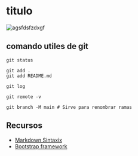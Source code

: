 # titulo

![agsfdsfzdxgf](https://as.com/meristation/imagenes/2021/08/08/noticias/1628411218_060849_1628411288_noticia_normal.jpg)



## comando utiles de git



    git status

    git add .
    git add README.md

    git log

    git remote -v 

    git branch -M main # Sirve para renombrar ramas

## Recursos

- [Markdown Sintaxix](https://pandao.github.io/editor.md/en.html)
- [Bootstrap framework](https://getbootstrap.com/docs/5.1/getting-started/introduction/)